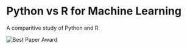 # Python vs R for Machine Learning
A comparitive study of Python and R 

![Best Paper Award](pythonvsr.png)
